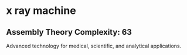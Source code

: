 # x ray machine

## Assembly Theory Complexity: 63
Advanced technology for medical, scientific, and analytical applications.
